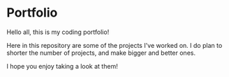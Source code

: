# Portfolio
Hello all, this is my coding portfolio!
  
Here in this repository are some of the projects I've worked on. I do plan to shorter the number of projects, and make bigger and better ones.

I hope you enjoy taking a look at them!
